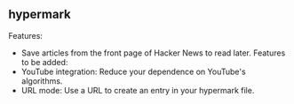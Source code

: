 **hypermark**
--
Features:
- Save articles from the front page of Hacker News to read later.
Features to be added:
- YouTube integration: Reduce your dependence on YouTube's algorithms.
- URL mode: Use a URL to create an entry in your hypermark file.
